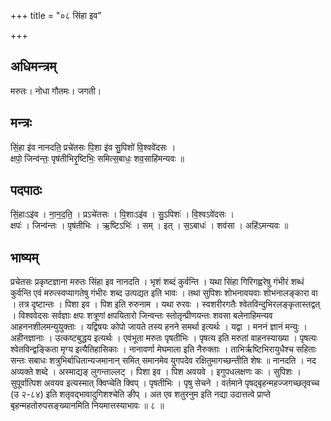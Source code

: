 +++
title = "०८ सिंहा इव"

+++
## अधिमन्त्रम्
मरुतः। नोधा गौतमः। जगती।

## मन्त्रः
सिं॒हा इ॑व नानदति॒ प्रचे॑तसः पि॒शा इ॑व सु॒पिशो॑ वि॒श्ववे॑दसः ।  
क्षपो॒ जिन्व॑न्तः॒ पृष॑तीभिरृ॒ष्टिभिः॒ समित्स॒बाधः॒ शव॒साहि॑मन्यवः ॥

## पदपाठः
सिं॒हाःऽइ॑व । ना॒न॒द॒ति॒ । प्रऽचे॑तसः । पि॒शाःऽइ॑व । सु॒ऽपिशः॑ । वि॒श्वऽवे॑दसः ।  
क्षपः॑ । जिन्व॑न्तः । पृष॑तीभिः । ऋ॒ष्टिऽभिः॑ । सम् । इत् । स॒ऽबाधः॑ । शव॑सा । अहि॑ऽमन्यवः ॥

## भाष्यम्
प्रचेतसः प्रकृष्टज्ञाना मरुतः सिंहा इव नानदति । भृशं शब्दं कुर्वन्ति । यथा सिंहा गिरिगह्वरेषु गंभीरं शब्धं कुर्वन्ति एवं मरुत्स्वप्यागतेषु गंभीरः शब्द उत्पद्यत इति भावः । तथा सुपिशः शोभनावयवाः शोभनालङ्कारा वा । तत्र दृष्टान्तः । पिशा इव । पिश इति रुरुनाम । यथा रुरवः । स्वशरीरगतैः श्वेतविन्दुभिरलङ्कृतास्तद्वत् । विश्ववेदसः सर्वज्ञाः क्षपः शत्रूणां क्षपयितारो जिन्वन्तः स्तोतृन्प्रीणयन्तः शवसा बलेनाहिमन्यव आहननशीलमन्युयुक्ताः । यद्विषयः कोपो जायते तस्य हनने समर्था इत्यर्थः । यद्वा । मननं ज्ञानं मन्युः । अहीनज्ञानाः । उत्कष्टबुद्धय इत्यर्थः । एवंभूता मरुतः पृषतीभिः । पृषत्य इति मरुतां वाहनस्याख्या । पृषत्यः श्वेतविन्द्वङ्किता मृग्य इत्यैतिहासिकाः । नानावर्णा मेघमाला इति नैरुक्ताः । ताभिर्ऋष्टिभिरायुधैश्च सहिताः सन्तः सबाधः शत्रुभिर्बाधितान्यजमानान् समित् समानमेव युगपदेव रक्षितुमागच्छन्तीति शेषः ॥ नानदति । नद अव्यक्ते शब्दे । अस्माद्यङ् लुगन्ताल्लट् । पिशा इव । पिश अवयवे । इगुपधलक्षणः कः । सुपिशः । सुपूर्वात्पिश अवयव इत्यस्मात् क्विप्चेति क्विप् । पृषतीभिः । पृषु सेचने । वर्तमाने पृषद्बृहन्महज्जगच्छतृवच्च (उ २-८४) इति शतृवद्भावादुगिशश्चेति ङीप् । अत एव शतुरनुम इति नद्या उदात्तत्वे प्राप्ते बृहन्महतोरुपसङ्ख्यानमिति नियमात्तस्याभावः ॥ ८ ॥